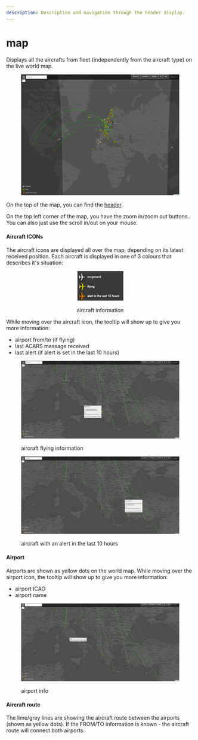 ```yaml
---
description: Description and navigation through the header display.
---
```


# map

Displays all the aircrafts from fleet (independently from the aircraft type) on the live world map.

<figure><img src="../../../.gitbook/assets/Screenshot 2023-03-23 at 11.31.23.png" alt=""><figcaption></figcaption></figure>

On the top of the map, you can  find the [header](header.md).

On the top left corner of the map, you have the zoom in/zoom out buttons. You can also just use the scroll in/out on your mouse.&#x20;

#### Aircraft ICONs

The aircraft icons are displayed all over the map, depending on its latest received position. Each aircraft is displayed in one  of 3 colours that describes it's situation:&#x20;

<div align="center" data-full-width="true">

<figure><img src="../../../.gitbook/assets/map_ac.png" alt=""><figcaption><p>aircraft  information</p></figcaption></figure>

</div>

While moving over the aircraft icon, the tooltip will show up to give you more information:

* airport from/to (if flying)
* last ACARS message received
* last alert (if alert is set in the last 10 hours)

<div>

<figure><img src="../../../.gitbook/assets/Screenshot 2023-08-01 at 15.28.21.png" alt=""><figcaption><p>aircraft flying information</p></figcaption></figure>

 

<figure><img src="../../../.gitbook/assets/Screenshot 2023-08-01 at 15.29.33.png" alt=""><figcaption><p>aircraft with an alert in the last 10 hours</p></figcaption></figure>

</div>

#### Airport

Airports are shown as yellow dots on the world map. While moving over the airport icon, the tooltip will show up to give you more information:

* airport ICAO
* airport name

<figure><img src="../../../.gitbook/assets/Screenshot 2023-08-01 at 15.34.41.png" alt=""><figcaption><p>airport info</p></figcaption></figure>

#### Aircraft route

The lime/grey lines are showing the aircraft route between the airports (shown as yellow dots). If the FROM/TO information is known - the aircraft route will connect both airports.&#x20;
